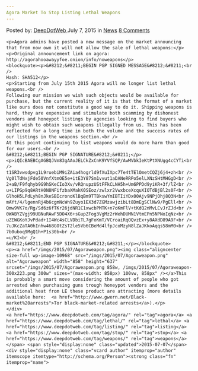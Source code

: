 ```yaml
---
Agora Market To Stop Listing Lethal Weapons
---
```

<article class="post-listing post-10967 post type-post status-publish format-standard hentry category-news tag-agora tag-lethal tag-listing tag-stop tag-weapons">
    <div class="post-inner">
        <span>Posted by: <a href="https://www.deepdotweb.com/author/admin/" title="">DeepDotWeb </a></span>
    <span>July 7, 2015</span>
    <span>in <a href="https://www.deepdotweb.com/category/news/" rel="category tag">News</a></span>
    <span><a href="https://www.deepdotweb.com/2015/07/07/agora-market-to-stop-listing-lethal-weapons/#comments">8 Comments</a></span>
    </p>
    <div class="clear"></div>
    
    <p>Agora admins have posted a new message on the market announcing that from now own it will not allow the sale of lethal weapons:</p>
    <p>Original announcement link on agora: http://agorahooawayyfoe.onion/info/noweapons</p>
    <blockquote><p>&#8212;&#8211;BEGIN PGP SIGNED MESSAGE&#8212;&#8211;<br />
    Hash: SHA512</p>
    <p>Starting from July 15th 2015 Agora will no longer list lethal weapons.<br />
    Following our mission we wish such objects would be available for purchase, but the current reality of it is that the format of a market like ours does not constitute a good way to do it. Shipping weapons is hard, they are expensive and stimulate both scamming by dishonest vendors and honeypot listings by agencies looking to find buyers who might wish to obtain such weapons illegally from us. This has been reflected for a long time in both the volume and the success rates of our listings in the weapons section.<br />
    At this point continuing to list weapons would do more harm than good for our users.<br />
    &#8212;&#8211;BEGIN PGP SIGNATURE&#8212;&#8211;</p>
    <p>iQIcBAEBCgAGBQJVm83gAAoJELCkZxCnK9YVfSQP/AwMVbkIeKtPtXNUgg4cCYTi<br />
    t1SR3vwsdpvg1L9ruebiM9iZAia4hogrld9fXuIXpc7Te4tTElOmetCQZj6j4+zh<br />
    Vg0lTdNxjFde50VnfXtmOE5e+itE3Y87Sm1vvut1aDANeRRPo5elLXNzSHtMHGgD<br />
    2+aB/F9fqhyb9G9hSKeCIo3Xv/vRQnupzUStFFkCLNH5h+Um6PPDd9yiKR+3f/lZ<br />
    u+LIPGp9q8ARtH0N8NFifzbaXMakK0SEoz/zwlxr2VwxbceXcquXIOTdBjBl2s0F<br />
    GlhoH5LPdLyh8nJkeSBIcronoKlBqBm9TTBkswYmIBTIiYDx00Ajv9NPjOhj8Q3N<br />
    mAYt/4/lgennRj4b6cgmNcWn9Zuyo1EX3d7ZGMzawjzibLt8DmEgSClNw9/PgEll<br />
    Qmw9VK7o/Rg/Sd6z6fTKr26jdNR1C1xwcbPMTK+n7oKmFlV+tKdQ2nMvLCvJrZJd<br />
    0WABYZVgj99UBNuRAwF5DO4X6+sGupZFog3VgMz2rWehDUMN1VtmEPn5NPNoIqNz<br />
    uZEWGKoYJvPdad+1I4Wc4sCLVDbiTL7gFoKmT/VCroaiRqOQvzEx+y8AXdD89A9F<br />
    7uJKcZaTA0hInhw468GOtZsT2le5Vb6CBeMd4lfpJcoMzyN8lZaJKkoAqqs58mM0<br />
    7b0uboq9MgQ1h+P1s30b<br />
    =u/KI<br />
    &#8212;&#8211;END PGP SIGNATURE&#8212;&#8211;</p></blockquote>
    <p><a href="/imgs/2015/07/Agoraweapon.png"><img class="aligncenter size-full wp-image-10968" src="/imgs/2015/07/Agoraweapon.png" alt="Agoraweapon" width="858" height="637" srcset="/imgs/2015/07/Agoraweapon.png 858w, /imgs/2015/07/Agoraweapon-300x223.png 300w" sizes="(max-width: 858px) 100vw, 858px" /></a>This is probably a smart move considering the amount of people who got arrested when purchasing guns trough honeypot vendors and the additional heat from LE these product are attracting (more details available here:  <a href="http://www.gwern.net/Black-market%20arrests">Tor black-market-related arrests</a>).</p>
    </div>
    <a href="https://www.deepdotweb.com/tag/agora/" rel="tag">agora</a> <a href="https://www.deepdotweb.com/tag/lethal/" rel="tag">lethal</a> <a href="https://www.deepdotweb.com/tag/listing/" rel="tag">listing</a> <a href="https://www.deepdotweb.com/tag/stop/" rel="tag">stop</a> <a href="https://www.deepdotweb.com/tag/weapons/" rel="tag">weapons</a></span> <span style="display:none" class="updated">2015-07-07</span>
    <div style="display:none" class="vcard author" itemprop="author" itemscope itemtype="http://schema.org/Person"><strong class="fn" itemprop="name">
    
